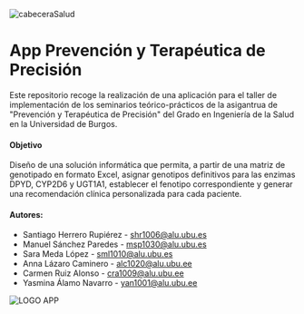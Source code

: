 ![cabeceraSalud](https://github.com/user-attachments/assets/d272dd39-1d24-477c-b57e-08d1b0b581b5)

# App Prevención y Terapéutica de Precisión

Este repositorio recoge la realización de una aplicación para el taller de implementación de los seminarios teórico-prácticos de la asigantrua de "Prevención y Terapéutica de Precisión" del Grado en Ingeniería de la Salud en la Universidad de Burgos. 

#### Objetivo
Diseño de una solución informática que permita, a partir de una matriz de genotipado en formato Excel, asignar genotipos definitivos para las enzimas DPYD, CYP2D6 y UGT1A1, establecer el fenotipo correspondiente y generar una recomendación clínica personalizada para cada
paciente.

#### Autores: 
- Santiago Herrero Rupiérez - shr1006@alu.ubu.es
- Manuel Sánchez Paredes - msp1030@alu.ubu.es
- Sara Meda López - sml1010@alu.ubu.es
- Anna Lázaro Caminero - alc1020@alu.ubu.ee
- Carmen Ruiz Alonso - cra1009@alu.ubu.ee
- Yasmina Álamo Navarro - yan1001@alu.ubu.ee


![LOGO APP]([https://github.com/user-attachments/assets/d272dd39-1d24-477c-b57e-08d1b0b581b5](https://github.com/sml1010/App_Prevencion_y_Terapeutica_de_Precision/blob/main/LOGO%20APP.png))
